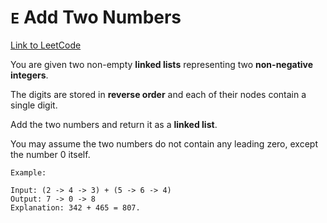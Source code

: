 # `E` Add Two Numbers 
[Link to LeetCode](https://leetcode.com/problems/add-two-numbers)

You are given two non-empty **linked lists** representing two **non-negative integers**.

The digits are stored in **reverse order** and each of their nodes contain a single digit. 

Add the two numbers and return it as a **linked list**.

You may assume the two numbers do not contain any leading zero, except the number 0 itself.
```
Example:

Input: (2 -> 4 -> 3) + (5 -> 6 -> 4)
Output: 7 -> 0 -> 8
Explanation: 342 + 465 = 807.
```

